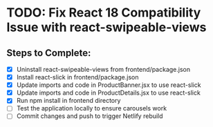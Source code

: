 # TODO: Fix React 18 Compatibility Issue with react-swipeable-views

## Steps to Complete:
- [x] Uninstall react-swipeable-views from frontend/package.json
- [x] Install react-slick in frontend/package.json
- [x] Update imports and code in ProductBanner.jsx to use react-slick
- [x] Update imports and code in ProductDetails.jsx to use react-slick
- [x] Run npm install in frontend directory
- [ ] Test the application locally to ensure carousels work
- [ ] Commit changes and push to trigger Netlify rebuild
